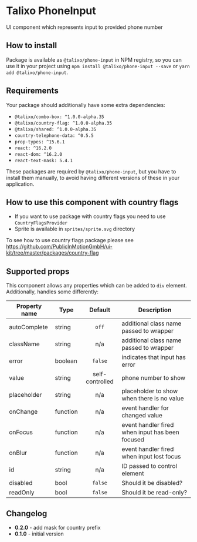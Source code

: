 # Talixo PhoneInput

UI component which represents input to provided phone number

## How to install

Package is available as `@talixo/phone-input` in NPM registry, so you can use it in your project
using `npm install @talixo/phone-input --save` or `yarn add @talixo/phone-input`.

## Requirements

Your package should additionally have some extra dependencies:

- `@talixo/combo-box: ^1.0.0-alpha.35`
- `@talixo/country-flag: ^1.0.0-alpha.35`
- `@talixo/shared: ^1.0.0-alpha.35`
- `country-telephone-data: ^0.5.5`
- `prop-types: ^15.6.1`
- `react: ^16.2.0`
- `react-dom: ^16.2.0`
- `react-text-mask: 5.4.1`

These packages are required by `@talixo/phone-input`, but you have to install them manually,
to avoid having different versions of these in your application.

## How to use this component with country flags

- If you want to use package with country flags you need to use `CountryFlagsProvider`
- Sprite is available in `sprites/sprite.svg` directory

To see how to use country flags package please see https://github.com/PublicInMotionGmbH/ui-kit/tree/master/packages/country-flag

## Supported props

This component allows any properties which can be added to `div` element. Additionally, handles some differently:

Property name | Type      | Default         | Description
--------------|-----------|:---------------:|--------------------------------
autoComplete  | string    | `off`           | additional class name passed to wrapper
className     | string    | n/a             | additional class name passed to wrapper
error         | boolean   | `false`         | indicates that input has error
value         | string    | self-controlled | phone number to show
placeholder   | string    | n/a             | placeholder to show when there is no value
onChange      | function  | n/a             | event handler for changed value
onFocus       | function  | n/a             | event handler fired when input has been focused
onBlur        | function  | n/a             | event handler fired when input lost focus
id            | string    | n/a             | ID passed to control element
disabled      | bool      | `false`         | Should it be disabled?
readOnly      | bool      | `false`         | Should it be read-only?

## Changelog

- **0.2.0** - add mask for country prefix
- **0.1.0** - initial version
